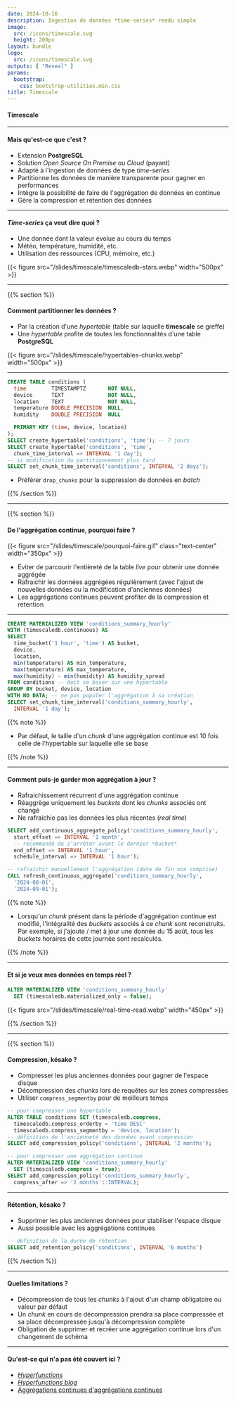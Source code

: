 ```yaml
---
date: 2024-10-16
description: Ingestion de données *time-series* rendu simple
image:
  src: /icons/timescale.svg
  height: 200px
layout: bundle
logo:
  src: /icons/timescale.svg
outputs: [ "Reveal" ]
params:
  bootstrap:
    css: bootstrap-utilities.min.css
title: Timescale
---
```


#### Timescale

---

#### Mais qu'est-ce que c'est ?

- Extension **PostgreSQL**
- Solution *Open Source* *On Premise* ou *Cloud* (payant)
- Adapté à l'ingestion de données de type *time-series*
- Partitionne les données de manière transparente pour gagner en performances
- Intègre la possibilité de faire de l'aggrégation de données en continue
- Gère la compression et rétention des données

---

#### *Time-series* ça veut dire quoi ?

- Une donnée dont la valeur évolue au cours du temps
- Météo, température, humidité, etc.
- Utilisation des ressources (CPU, mémoire, etc.)

{{< figure src="/slides/timescale/timescaledb-stars.webp" width="500px" >}}

---

{{% section %}}

#### Comment partitionner les données ?

- Par la création d'une *hypertable* (table sur laquelle **timescale** se greffe)
- Une *hypertable* profite de toutes les fonctionnalités d'une table **PostgreSQL**

{{< figure src="/slides/timescale/hypertables-chunks.webp" width="500px" >}}

---

```sql
CREATE TABLE conditions (
  time        TIMESTAMPTZ       NOT NULL,
  device      TEXT              NOT NULL,
  location    TEXT              NOT NULL,
  temperature DOUBLE PRECISION  NULL,
  humidity    DOUBLE PRECISION  NULL

  PRIMARY KEY (time, device, location)
);
SELECT create_hypertable('conditions', 'time'); -- 7 jours
SELECT create_hypertable('conditions', 'time',
  chunk_time_interval => INTERVAL '1 day');
-- si modification du partitionnement plus tard
SELECT set_chunk_time_interval('conditions', INTERVAL '2 days');
```

- Préférer `drop_chunks` pour la suppression de données en *batch*

{{% /section %}}

---

{{% section %}}

#### De l'aggrégation continue, pourquoi faire ?

{{< figure src="/slides/timescale/pourquoi-faire.gif" class="text-center" width="350px" >}}

- Éviter de parcourir l'entièreté de la table *live* pour obtenir une donnée aggrégée
- Rafraichir les données aggrégées régulièrement (avec l'ajout de nouvelles données ou la modification d'anciennes données)
- Les aggrégations continues peuvent profiter de la compression et rétention

---

```sql
CREATE MATERIALIZED VIEW 'conditions_summary_hourly'
WITH (timescaledb.continuous) AS
SELECT
  time_bucket('1 hour', 'time') AS bucket,
  device,
  location,
  min(temperature) AS min_temperature,
  max(temperature) AS max_temperature,
  max(humidity) - min(humidity) AS humidity_spread
FROM conditions -- doit se baser sur une hypertable
GROUP BY bucket, device, location
WITH NO DATA; -- ne pas populer l'aggrégation à sa création
SELECT set_chunk_time_interval('conditions_summary_hourly',
  INTERVAL '1 day');
```

{{% note %}}

- Par défaut, le taille d'un *chunk* d'une aggrégation continue
  est 10 fois celle de l'hypertable sur laquelle elle se base

{{% /note %}}

---

#### Comment puis-je garder mon aggrégation à jour ?

- Rafraichissement récurrent d'une aggrégation continue
- Réaggrège uniquement les *buckets* dont les *chunks* associés ont changé
- Ne rafraichie pas les données les plus récentes (*real time*)

```sql
SELECT add_continuous_aggregate_policy('conditions_summary_hourly',
  start_offset => INTERVAL '1 month',
  -- recommandé de s'arrêter avant le dernier *bucket*
  end_offset => INTERVAL '1 hour',
  schedule_interval => INTERVAL '1 hour');

-- rafraîchir manuellement l'aggrégation (date de fin non comprise)
CALL refresh_continuous_aggregate('conditions_summary_hourly',
  '2024-08-01',
  '2024-09-01');
```

{{% note %}}

- Lorsqu'un *chunk* présent dans la période d'aggrégation continue est modifié,
  l'intégralité des *buckets* associés à ce *chunk* sont reconstruits.
  Par exemple, si j'ajoute / met à jour une donnée du 15 août, tous les *buckets* horaires
  de cette journée sont recalculés.

{{% /note %}}

---

#### Et si je veux mes données en temps réel ?

```sql
ALTER MATERIALIZED VIEW 'conditions_summary_hourly'
  SET (timescaledb.materialized_only = false);
```

{{< figure src="/slides/timescale/real-time-read.webp" width="450px" >}}

{{% /section %}}

---

{{% section %}}

#### Compression, késako ?

- Compresser les plus anciennes données pour gagner de l'espace disque
- Décompression des *chunks* lors de requêtes sur les zones compressées
- Utiliser `compress_segmentby` pour de meilleurs temps

```sql
-- pour compresser une hypertable
ALTER TABLE conditions SET (timescaledb.compress,
  timescaledb.compress_orderby = 'time DESC'
  timescaledb.compress_segmentby = 'device, location');
-- définition de l'ancienneté des données avant compression
SELECT add_compression_policy('conditions', INTERVAL '2 months');

-- pour compresser une aggrégation continue
ALTER MATERIALIZED VIEW 'conditions_summary_hourly'
  SET (timescaledb.compress = true);
SELECT add_compression_policy('conditions_summary_hourly',
  compress_after => '2 months'::INTERVAL);
```

---

#### Rétention, késako ?

- Supprimer les plus anciennes données pour stabiliser l'espace disque
- Aussi possible avec les aggrégations continues

```sql
-- définition de la durée de rétention
SELECT add_retention_policy('conditions', INTERVAL '6 months')
```

{{% /section %}}

---

#### Quelles limitations ?

- Décompression de tous les *chunks* à l'ajout d'un champ obligatoire ou valeur par défaut
- Un *chunk* en cours de décompression prendra sa place compressée et sa place décompressée jusqu'à décompression complète
- Obligation de supprimer et recréer une aggrégation continue lors d'un changement de schéma

---

#### Qu'est-ce qui n'a pas été couvert ici ?

- [*Hyperfunctions*](https://docs.timescale.com/use-timescale/latest/hyperfunctions/)
- [*Hyperfunctions blog*](https://www.timescale.com/blog/time-series-analytics-for-postgresql-introducing-the-timescale-analytics-project/)
- [Aggrégations continues d'aggrégations continues](https://docs.timescale.com/use-timescale/latest/continuous-aggregates/hierarchical-continuous-aggregates/)

